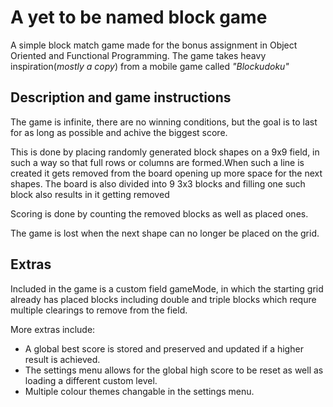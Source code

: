 # A yet to be named block game

A simple block match game made for the bonus assignment in Object Oriented and Functional Programming.
The game takes heavy inspiration(*mostly a copy*) from a mobile game called *"Blockudoku"*

## Description and game instructions

The game is infinite, there are no winning conditions, but the goal is to last for as long as possible and achive the biggest score.

This is done by placing randomly generated block shapes on a 9x9 field, in such a way so that full rows or columns are formed.When such a line is created it gets removed from the board opening up more space for the next shapes. The board is also divided into 9 3x3 blocks and filling one such block also results in it getting removed

Scoring is done by counting the removed blocks as well as placed ones.

The game is lost when the next shape can no longer be placed on the grid.

## Extras

Included in the game is a custom field gameMode, in which the starting grid already has placed blocks including double and triple blocks which requre multiple clearings to remove from the field.

More extras include:

* A global best score is stored and preserved and updated if a higher result is achieved.
* The settings menu allows for the global high score to be reset as well as loading a different custom level.
* Multiple colour themes changable in the settings menu.
  